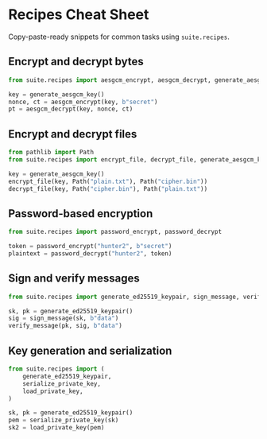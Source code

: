 # Recipes Cheat Sheet

Copy-paste-ready snippets for common tasks using `suite.recipes`.

## Encrypt and decrypt bytes

```python
from suite.recipes import aesgcm_encrypt, aesgcm_decrypt, generate_aesgcm_key

key = generate_aesgcm_key()
nonce, ct = aesgcm_encrypt(key, b"secret")
pt = aesgcm_decrypt(key, nonce, ct)
```

## Encrypt and decrypt files

```python
from pathlib import Path
from suite.recipes import encrypt_file, decrypt_file, generate_aesgcm_key

key = generate_aesgcm_key()
encrypt_file(key, Path("plain.txt"), Path("cipher.bin"))
decrypt_file(key, Path("cipher.bin"), Path("plain.txt"))
```

## Password-based encryption

```python
from suite.recipes import password_encrypt, password_decrypt

token = password_encrypt("hunter2", b"secret")
plaintext = password_decrypt("hunter2", token)
```

## Sign and verify messages

```python
from suite.recipes import generate_ed25519_keypair, sign_message, verify_message

sk, pk = generate_ed25519_keypair()
sig = sign_message(sk, b"data")
verify_message(pk, sig, b"data")
```

## Key generation and serialization

```python
from suite.recipes import (
    generate_ed25519_keypair,
    serialize_private_key,
    load_private_key,
)

sk, pk = generate_ed25519_keypair()
pem = serialize_private_key(sk)
sk2 = load_private_key(pem)
```
